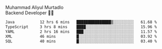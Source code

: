 Muhammad Aliyul Murtadlo
<br>
Backend Developer 👨‍💻
<br>
<!--START_SECTION:waka-->

```txt
Java           12 hrs 6 mins   ███████████████▒░░░░░░░░░   61.68 %
TypeScript     3 hrs 8 mins    ████░░░░░░░░░░░░░░░░░░░░░   15.96 %
YAML           2 hrs 16 mins   ███░░░░░░░░░░░░░░░░░░░░░░   11.57 %
XML            46 mins         █░░░░░░░░░░░░░░░░░░░░░░░░   03.92 %
SQL            40 mins         █░░░░░░░░░░░░░░░░░░░░░░░░   03.40 %
```

<!--END_SECTION:waka-->
